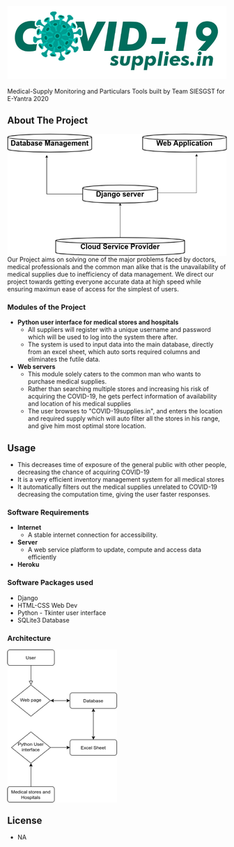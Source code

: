 <h1 align="center">
	<img src="FrontEnd/logo.png" align="center">
</h1>

Medical-Supply Monitoring and Particulars Tools built by Team SIESGST for E-Yantra 2020

## About The Project
<img src="FrontEnd/Diagram2.png"  align="center">
<br/>
Our Project aims on solving one of the major problems faced by doctors, medical professionals and the common man alike that is the unavailability of medical supplies due to inefficiency of data management. We direct our project towards getting everyone accurate data at high speed while ensuring maximun ease of access for the simplest of users.

### Modules of the Project
 - **Python user interface for medical stores and hospitals**
	* All suppliers will register with a unique username and password which will be used to log into the system there after.
	* The system is used to input data into the main database, directly from an excel sheet, which auto sorts required columns and eliminates the futile data. 
 - **Web servers**
	* This module solely caters to the common man who wants to purchase medical supplies. 
	* Rather than searching multiple stores and increasing his risk of acquiring the COVID-19, he gets perfect information of availability and location of his medical supplies
	* The user browses to "COVID-19supplies.in", and enters the location and required supply which will auto filter all the stores in his range, and give him most optimal store location. 

## Usage
 - This decreases time of exposure of the general public with other people, decreasing the chance of acquiring COVID-19
 - It is a very efficient inventory management system for all medical stores
 - It automatically filters out the medical supplies unrelated to COVID-19 decreasing the computation time, giving the user faster responses.


### Software Requirements
 - **Internet**
	* A stable internet connection for accessibility.
 - **Server**
 	* A web service platform to update, compute and access data efficiently
 - **Heroku**


### Software Packages used 
* Django
* HTML-CSS Web Dev
* Python - Tkinter user interface
* SQLite3 Database

### Architecture
<img src="FrontEnd/diagram.png" align="center" width="50%">

## License
 - NA
